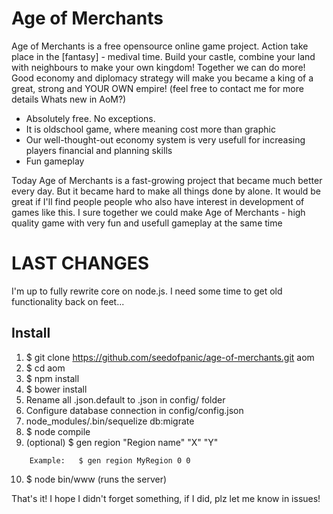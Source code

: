 # Age of Merchants
Age of Merchants is a free opensource online game project. Action take place in the [fantasy] - medival time. Build your castle, combine your land with neighbours to make your own kingdom! Together we can do more! Good economy and diplomacy strategy will make you became a king of a great, strong and YOUR OWN empire! (feel free to contact me for more details
Whats new in AoM?)

- Absolutely free. No exceptions.
- It is oldschool game, where meaning cost more than graphic
- Our well-thought-out economy system is very usefull for increasing players financial and planning skills
- Fun gameplay

Today Age of Merchants is a fast-growing project that became much better every day. But it became hard to make all things done by alone. It would be great if I'll find people people who also have interest in development of games like this. I sure together we could make Age of Merchants - high quality game with very fun and usefull gameplay at the same time

# LAST CHANGES
I'm up to fully rewrite core on node.js. I need some time to get old functionality back on feet...

## Install
1. $ git clone https://github.com/seedofpanic/age-of-merchants.git aom
2. $ cd aom
3. $ npm install
4. $ bower install
5. Rename all .json.default to .json in config/ folder
6. Configure database connection in config/config.json
7. node_modules/.bin/sequelize db:migrate
8. $ node compile
9. (optional)  $ gen region "Region name" "X" "Y"
```
    Example:   $ gen region MyRegion 0 0
```
10. $ node bin/www (runs the server)

That's it! I hope I didn't forget something, if I did, plz let me know in issues!

